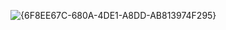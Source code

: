 
                            

![{6F8EE67C-680A-4DE1-A8DD-AB813974F295}](https://github.com/user-attachments/assets/3b5024c6-33b8-4f30-af4a-d16e01e7d7dd)
